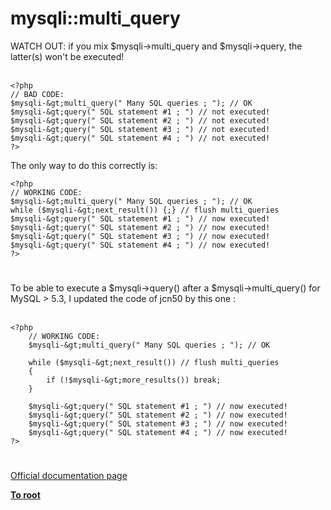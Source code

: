 # mysqli::multi_query



WATCH OUT: if you mix $mysqli-&gt;multi_query and $mysqli-&gt;query, the latter(s) won&apos;t be executed!<br><br>

```
<?php
// BAD CODE:
$mysqli-&gt;multi_query(" Many SQL queries ; "); // OK
$mysqli-&gt;query(" SQL statement #1 ; ") // not executed!
$mysqli-&gt;query(" SQL statement #2 ; ") // not executed!
$mysqli-&gt;query(" SQL statement #3 ; ") // not executed!
$mysqli-&gt;query(" SQL statement #4 ; ") // not executed!
?>
```


The only way to do this correctly is:



```
<?php
// WORKING CODE:
$mysqli-&gt;multi_query(" Many SQL queries ; "); // OK
while ($mysqli-&gt;next_result()) {;} // flush multi_queries
$mysqli-&gt;query(" SQL statement #1 ; ") // now executed!
$mysqli-&gt;query(" SQL statement #2 ; ") // now executed!
$mysqli-&gt;query(" SQL statement #3 ; ") // now executed!
$mysqli-&gt;query(" SQL statement #4 ; ") // now executed!
?>
```
  

#

To be able to execute a $mysqli-&gt;query() after a $mysqli-&gt;multi_query() for MySQL &gt; 5.3, I updated the code of jcn50 by this one :<br><br>

```
<?php
    // WORKING CODE:
    $mysqli-&gt;multi_query(" Many SQL queries ; "); // OK

    while ($mysqli-&gt;next_result()) // flush multi_queries
    {
        if (!$mysqli-&gt;more_results()) break;
    }

    $mysqli-&gt;query(" SQL statement #1 ; ") // now executed!
    $mysqli-&gt;query(" SQL statement #2 ; ") // now executed!
    $mysqli-&gt;query(" SQL statement #3 ; ") // now executed!
    $mysqli-&gt;query(" SQL statement #4 ; ") // now executed!
?>
```
  

#

[Official documentation page](https://www.php.net/manual/en/mysqli.multi-query.php)

**[To root](/README.md)**